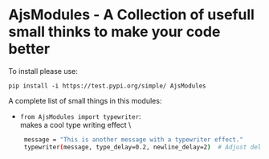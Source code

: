 # AjsModules - A Collection of usefull small thinks to make your code better

To install please use:
```angular2html
pip install -i https://test.pypi.org/simple/ AjsModules
```

A complete list of small things in this modules:

- ```from AjsModules import typewriter```: \
   makes a cool type writing effect \
   ```sh
    message = "This is another message with a typewriter effect."
    typewriter(message, type_delay=0.2, newline_delay=2)  # Adjust delays as needed
   ```
